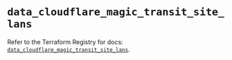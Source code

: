 # `data_cloudflare_magic_transit_site_lans`

Refer to the Terraform Registry for docs: [`data_cloudflare_magic_transit_site_lans`](https://registry.terraform.io/providers/cloudflare/cloudflare/5.9.0/docs/data-sources/magic_transit_site_lans).
